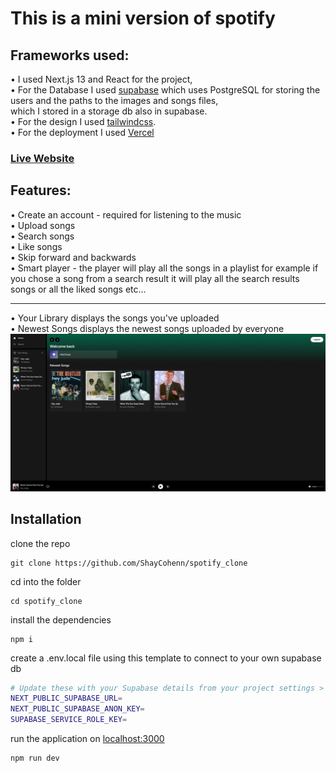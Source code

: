 # This is a mini version of spotify

## Frameworks used:
• I used Next.js 13 and React for the project,<br>
• For the Database I used <a href="https://supabase.com/">supabase</a> which uses PostgreSQL for storing the users and the paths to the images and songs files,<br>
which I stored in a storage db also in supabase.<br>
• For the design I used <a href="https://tailwindcss.com/">tailwindcss</a>.<br>
• For the deployment I used <a href="https://vercel.com/">Vercel</a><br>
### <a href="https://spotify-clone-phi-rust.vercel.app/">Live Website</a><br>

## Features:
• Create an account - required for listening to the music <br>
• Upload songs<br>
• Search songs<br>
• Like songs<br>
• Skip forward and backwards<br>
• Smart player - the player will play all the songs in a playlist for example if you chose a song from a search result it will play all the search results songs or all the liked songs etc...<hr>
• Your Library displays the songs you've uploaded<br>
• Newest Songs displays the newest songs uploaded by everyone<br>
<img src="./screenshot.png" width="1200px">

## Installation 
clone the repo
```
git clone https://github.com/ShayCohenn/spotify_clone
```
cd into the folder
```
cd spotify_clone
```
install the dependencies
```
npm i
```
create a .env.local file using this template to connect to your own supabase db
```bash
# Update these with your Supabase details from your project settings > API
NEXT_PUBLIC_SUPABASE_URL= 
NEXT_PUBLIC_SUPABASE_ANON_KEY=
SUPABASE_SERVICE_ROLE_KEY=

```
run the application on <a href="http://localhost:3000">localhost:3000</a>
```
npm run dev
```
